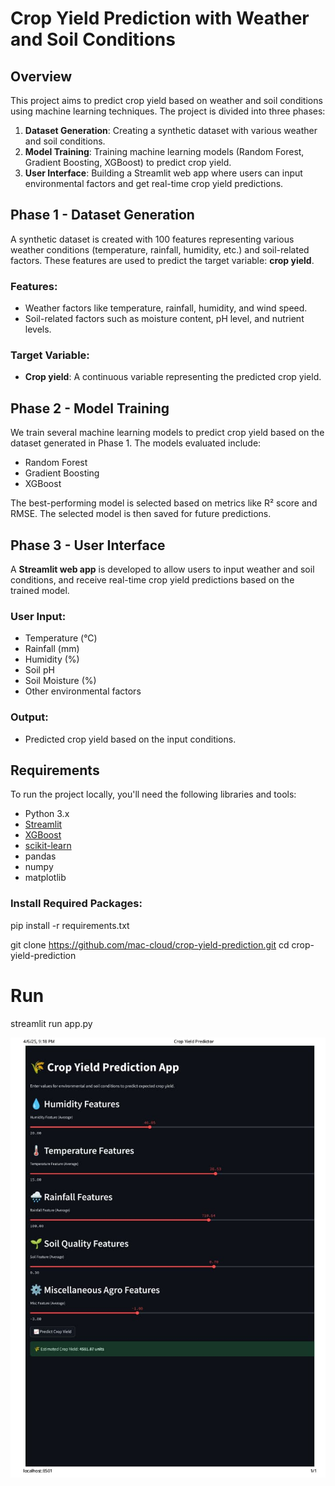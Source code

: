 # Crop Yield Prediction with Weather and Soil Conditions

## Overview
This project aims to predict crop yield based on weather and soil conditions using machine learning techniques. The project is divided into three phases:
1. **Dataset Generation**: Creating a synthetic dataset with various weather and soil conditions.
2. **Model Training**: Training machine learning models (Random Forest, Gradient Boosting, XGBoost) to predict crop yield.
3. **User Interface**: Building a Streamlit web app where users can input environmental factors and get real-time crop yield predictions.

## Phase 1 - Dataset Generation
A synthetic dataset is created with 100 features representing various weather conditions (temperature, rainfall, humidity, etc.) and soil-related factors. These features are used to predict the target variable: **crop yield**.

### Features:
- Weather factors like temperature, rainfall, humidity, and wind speed.
- Soil-related factors such as moisture content, pH level, and nutrient levels.

### Target Variable:
- **Crop yield**: A continuous variable representing the predicted crop yield.

## Phase 2 - Model Training
We train several machine learning models to predict crop yield based on the dataset generated in Phase 1. The models evaluated include:
- Random Forest
- Gradient Boosting
- XGBoost

The best-performing model is selected based on metrics like R² score and RMSE. The selected model is then saved for future predictions.

## Phase 3 - User Interface
A **Streamlit web app** is developed to allow users to input weather and soil conditions, and receive real-time crop yield predictions based on the trained model.

### User Input:
- Temperature (°C)
- Rainfall (mm)
- Humidity (%)
- Soil pH
- Soil Moisture (%)
- Other environmental factors

### Output:
- Predicted crop yield based on the input conditions.

## Requirements
To run the project locally, you'll need the following libraries and tools:
- Python 3.x
- [Streamlit](https://streamlit.io/)
- [XGBoost](https://xgboost.readthedocs.io/)
- [scikit-learn](https://scikit-learn.org/)
- pandas
- numpy
- matplotlib

### Install Required Packages:

pip install -r requirements.txt

git clone https://github.com/mac-cloud/crop-yield-prediction.git
cd crop-yield-prediction
# Run
streamlit run app.py


![Project Output](output.jpeg)